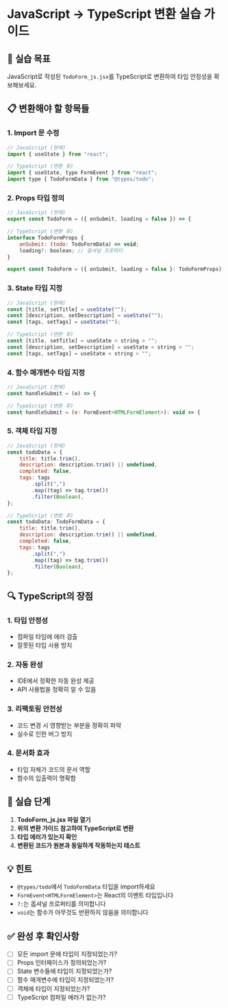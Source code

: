 # JavaScript → TypeScript 변환 실습 가이드

## 🎯 실습 목표

JavaScript로 작성된 `TodoForm_js.jsx`를 TypeScript로 변환하여 타입 안정성을 확보해보세요.

## 📋 변환해야 할 항목들

### 1. Import 문 수정

```javascript
// JavaScript (현재)
import { useState } from "react";

// TypeScript (변환 후)
import { useState, type FormEvent } from "react";
import type { TodoFormData } from "@types/todo";
```

### 2. Props 타입 정의

```javascript
// JavaScript (현재)
export const TodoForm = ({ onSubmit, loading = false }) => {

// TypeScript (변환 후)
interface TodoFormProps {
    onSubmit: (todo: TodoFormData) => void;
    loading?: boolean; // 옵셔널 프로퍼티
}

export const TodoForm = ({ onSubmit, loading = false }: TodoFormProps) => {
```

### 3. State 타입 지정

```javascript
// JavaScript (현재)
const [title, setTitle] = useState("");
const [description, setDescription] = useState("");
const [tags, setTags] = useState("");

// TypeScript (변환 후)
const [title, setTitle] = useState < string > "";
const [description, setDescription] = useState < string > "";
const [tags, setTags] = useState < string > "";
```

### 4. 함수 매개변수 타입 지정

```javascript
// JavaScript (현재)
const handleSubmit = (e) => {

// TypeScript (변환 후)
const handleSubmit = (e: FormEvent<HTMLFormElement>): void => {
```

### 5. 객체 타입 지정

```javascript
// JavaScript (현재)
const todoData = {
    title: title.trim(),
    description: description.trim() || undefined,
    completed: false,
    tags: tags
        .split(",")
        .map((tag) => tag.trim())
        .filter(Boolean),
};

// TypeScript (변환 후)
const todoData: TodoFormData = {
    title: title.trim(),
    description: description.trim() || undefined,
    completed: false,
    tags: tags
        .split(",")
        .map((tag) => tag.trim())
        .filter(Boolean),
};
```

## 🔍 TypeScript의 장점

### 1. 타입 안정성

-   컴파일 타임에 에러 검출
-   잘못된 타입 사용 방지

### 2. 자동 완성

-   IDE에서 정확한 자동 완성 제공
-   API 사용법을 정확히 알 수 있음

### 3. 리팩토링 안전성

-   코드 변경 시 영향받는 부분을 정확히 파악
-   실수로 인한 버그 방지

### 4. 문서화 효과

-   타입 자체가 코드의 문서 역할
-   함수의 입출력이 명확함

## 🚀 실습 단계

1. **TodoForm_js.jsx 파일 열기**
2. **위의 변환 가이드 참고하여 TypeScript로 변환**
3. **타입 에러가 있는지 확인**
4. **변환된 코드가 원본과 동일하게 작동하는지 테스트**

## 💡 힌트

-   `@types/todo`에서 `TodoFormData` 타입을 import하세요
-   `FormEvent<HTMLFormElement>`는 React의 이벤트 타입입니다
-   `?:`는 옵셔널 프로퍼티를 의미합니다
-   `void`는 함수가 아무것도 반환하지 않음을 의미합니다

## ✅ 완성 후 확인사항

-   [ ] 모든 import 문에 타입이 지정되었는가?
-   [ ] Props 인터페이스가 정의되었는가?
-   [ ] State 변수들에 타입이 지정되었는가?
-   [ ] 함수 매개변수에 타입이 지정되었는가?
-   [ ] 객체에 타입이 지정되었는가?
-   [ ] TypeScript 컴파일 에러가 없는가?
